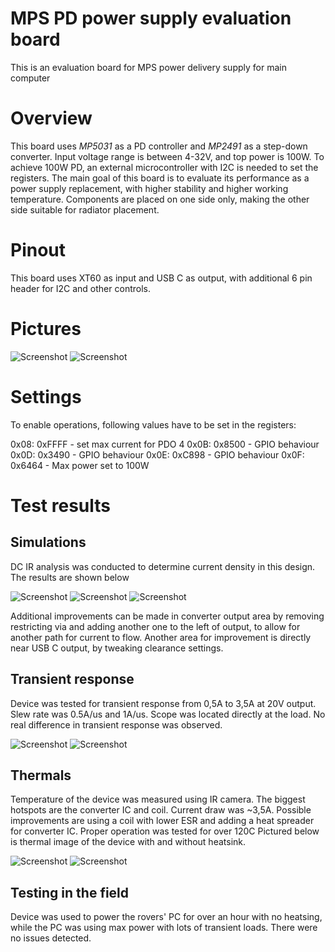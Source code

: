 # MPS PD power supply evaluation board
This is an evaluation board for MPS power delivery supply for main computer

# Overview
This board uses *MP5031* as a PD controller and *MP2491* as a step-down converter. Input voltage range is between 4-32V, and top power is 100W.
To achieve 100W PD, an external microcontroller with I2C is needed to set the registers.
The main goal of this board is to evaluate its performance as a power supply replacement, with higher stability and higher working temperature.
Components are placed on one side only, making the other side suitable for radiator placement.

# Pinout
This board uses XT60 as input and USB C as output, with additional 6 pin header for I2C and other controls.

# Pictures
![Screenshot](Images/Top.png)
![Screenshot](Images/Dimensions.png)

# Settings
To enable operations, following values have to be set in the registers:

0x08: 0xFFFF    -   set max current for PDO 4
0x0B: 0x8500    -   GPIO behaviour    
0x0D: 0x3490    -   GPIO behaviour
0x0E: 0xC898    -   GPIO behaviour
0x0F: 0x6464    -   Max power set to 100W

# Test results

## Simulations
DC IR analysis was conducted to determine current density in this design. The results are shown below

![Screenshot](Images/Sim1.png)
![Screenshot](Images/Sim2.png)
![Screenshot](Images/Sim3.png)

Additional improvements can be made in converter output area by removing restricting via and adding another one to the left of output, to allow for another path for current to flow.
Another area for improvement is directly near USB C output, by tweaking clearance settings.

## Transient response

Device was tested for transient response from 0,5A to 3,5A at 20V output.
Slew rate was 0.5A/us and 1A/us. Scope was located directly at the load.
No real difference in transient response was observed.

![Screenshot](Images/0.5A_us.jpg)
![Screenshot](Images/1A_us.jpg)

## Thermals 

Temperature of the device was measured using IR camera.
The biggest hotspots are the converter IC and coil.
Current draw was ~3,5A.
Possible improvements are using a coil with lower ESR and adding a heat spreader for converter IC.
Proper operation was tested for over 120C
Pictured below is thermal image of the device with and without heatsink.

![Screenshot](Images/Heatsink.jpg)
![Screenshot](Images/No_Heatsink.jpg)

## Testing in the field

Device was used to power the rovers' PC for over an hour with no heatsing, while the PC was using max power with lots of transient loads.
There were no issues detected.
